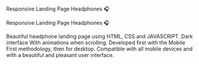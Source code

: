 Responsive Landing Page Headphones 🎧

Responsive Landing Page Headphones 🎧

Beautiful headphone landing page using HTML, CSS and JAVASCRIPT.
Dark interface 
With animations when scrolling.
Developed first with the Mobile First methodology, then for desktop.
Compatible with all mobile devices and with a beautiful and pleasant user interface.

